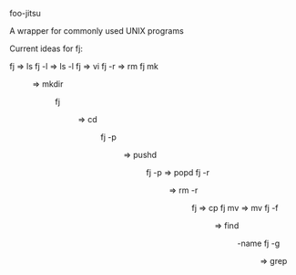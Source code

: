 foo-jitsu

A wrapper for commonly used UNIX programs

Current ideas for fj:
 
fj => ls
fj -l => ls -l
fj <file> => vi <file>
fj -r <file> => rm <file>
fj mk <dir> => mkdir <dir>
fj <dir> => cd <dir>
fj -p <dir> => pushd <dir>
fj -p => popd 
fj -r <dir> => rm -r <dir>
fj <file1> <file2> => cp <file1> <file2>
fj mv <file1> <file2> => mv <file1> <file2>
fj -f <dir> <file> => find <dir> -name <file> 
fj -g <pattern> <dir> => grep <pattern> <dir>

